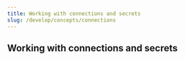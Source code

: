 ```yaml
---
title: Working with connections and secrets
slug: /develop/concepts/connections
---
```


## Working with connections and secrets
